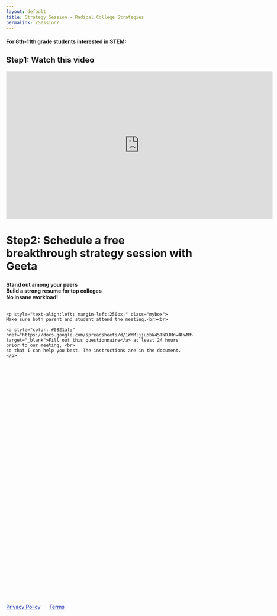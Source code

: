 ```yaml
---
layout: default
title: Strategy Session - Radical College Strategies
permalink: /Session/
---
```


<sectionpd>
<h4>For 8th-11th grade students interested in STEM:</h4>
<h2>Step1: Watch this video</h2>

<iframe src="https://www.youtube.com/embed/rM7I2bVjvH4" class="center" scrolling="no" allowfullscreen="" width="720" height="400" frameborder="0" sandbox="allow-forms allow-scripts allow-pointer-lock allow-same-origin allow-top-navigation"></iframe>

</sectionpd>

<sectionpd>
<h2 style="font-size: 29px;">Step2: Schedule a free breakthrough strategy session with Geeta</h2>
<div class="row3">
<div><b>Stand out among your peers</b></div>
<div><b>Build a strong resume for top colleges</b></div>
<div><b>No insane workload!&nbsp;&nbsp;&nbsp;&nbsp;&nbsp;&nbsp;</b></div>
</div>
<br>

    <p style="text-align:left; margin-left:250px;" class="mybox">
    Make sure both parent and student attend the meeting.<br><br>

    <a style="color: #0821af;" href="https://docs.google.com/spreadsheets/d/1WhMljju5bW45TNDJHnw4HwNfwP2gTt8ckxB07rz5kec/edit#gid=0"  target="_blank">Fill out this questionnaire</a> at least 24 hours prior to our meeting, <br> 
    so that I can help you best. The instructions are in the document.
    </p>

<!-- Show personal calendar as busy on business calendar:
     https://medium.com/@willroman/auto-block-time-on-your-work-google-calendar-for-your-personal-events-2a752ae91dab -->
<!-- Calendly inline widget begin -->
<div class="calendly-inline-widget" data-url="https://calendly.com/geeta-radical/college-strategies?background_color=eff3fd" style="min-width:320px;height:650px;"></div>
<script type="text/javascript" src="https://assets.calendly.com/assets/external/widget.js" async></script>
<!-- Calendly inline widget end -->

</sectionpd>
<div class="license">
<a href="/privacy" target="_blank" style="color: #0821af;">Privacy Policy</a>
&nbsp;&nbsp;&nbsp;&nbsp;
<a href="/terms" target="_blank" style="color: #0821af;">Terms</a>
<br>
<br>
</div>
